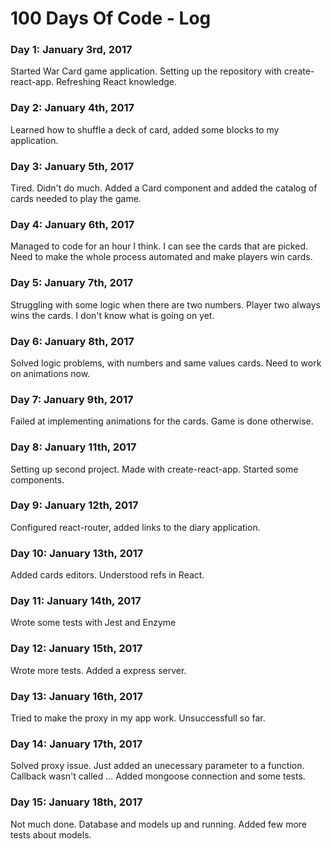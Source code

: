 # 100 Days Of Code - Log

### Day 1: January 3rd, 2017
Started War Card game application. Setting up the repository with create-react-app. Refreshing React knowledge.

### Day 2: January 4th, 2017
Learned how to shuffle a deck of card, added some blocks to my application.

### Day 3: January 5th, 2017
Tired. Didn't do much. Added a Card component and added the catalog of cards needed to play the game.

### Day 4: January 6th, 2017
Managed to code for an hour I think. I can see the cards that are picked. Need to make the whole process automated and make players win cards.

### Day 5: January 7th, 2017
Struggling with some logic when there are two numbers. Player two always wins the cards. I don't know what is going on yet.

### Day 6: January 8th, 2017
Solved logic problems, with numbers and same values cards. Need to work on animations now.

### Day 7: January 9th, 2017
Failed at implementing animations for the cards. Game is done otherwise.

### Day 8: January 11th, 2017
Setting up second project. Made with create-react-app. Started some components.

### Day 9: January 12th, 2017
Configured react-router, added links to the diary application.

### Day 10: January 13th, 2017
Added cards editors. Understood refs in React.

### Day 11: January 14th, 2017
Wrote some tests with Jest and Enzyme

### Day 12: January 15th, 2017
Wrote more tests. Added a express server.

### Day 13: January 16th, 2017
Tried to make the proxy in my app work. Unsuccessfull so far.

### Day 14: January 17th, 2017
Solved proxy issue. Just added an unecessary parameter to a function. Callback wasn't called ...
Added mongoose connection and some tests.

### Day 15: January 18th, 2017
Not much done. Database and models up and running. Added few more tests about models.
